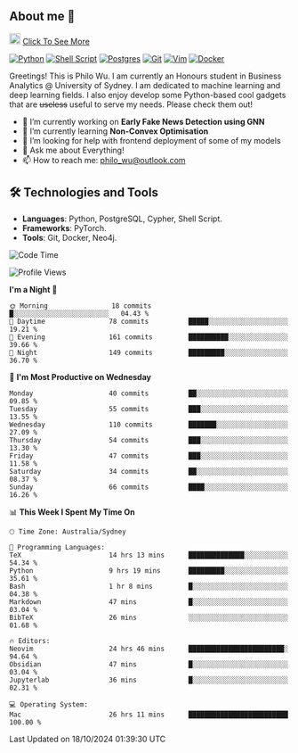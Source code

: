 ## About me 🤗

<a href="#"><img src="https://media.giphy.com/media/hvRJCLFzcasrR4ia7z/giphy.gif" width="20px" height="20px"></a> [Click To See More](https://codeboyphilo.github.io)

[![Python](https://img.shields.io/badge/python-3670A0?style=for-the-badge&logo=python&logoColor=ffdd54)](#)
[![Shell Script](https://img.shields.io/badge/shell_script-%23121011.svg?style=for-the-badge&logo=gnu-bash&logoColor=white)](#)
[![Postgres](https://img.shields.io/badge/postgres-%23316192.svg?style=for-the-badge&logo=postgresql&logoColor=white)](#)
[![Git](https://img.shields.io/badge/git-%23F05033.svg?style=for-the-badge&logo=git&logoColor=white)](#)
[![Vim](https://img.shields.io/badge/VIM-%2311AB00.svg?style=for-the-badge&logo=vim&logoColor=white)](#)
[![Docker](https://img.shields.io/badge/docker-%230db7ed.svg?style=for-the-badge&logo=docker&logoColor=white)](#)

Greetings! This is Philo Wu. I am currently an Honours student in Business Analytics \@ University of Sydney. I am dedicated to machine learning and deep learning fields. I also enjoy develop some Python-based cool gadgets that are ~~useless~~ useful to serve my needs. Please check them out!

- 🔭 I’m currently working on **Early Fake News Detection using GNN**
- 🌱 I’m currently learning **Non-Convex Optimisation**
- 🤔 I’m looking for help with frontend deployment of some of my models
- 💬 Ask me about Everything!
- 📫 How to reach me: philo_wu@outlook.com

## 🛠 Technologies and Tools
- **Languages**: Python, PostgreSQL, Cypher, Shell Script.
- **Frameworks**: PyTorch.
- **Tools**: Git, Docker, Neo4j.

<!--START_SECTION:waka-->
![Code Time](http://img.shields.io/badge/Code%20Time-550%20hrs%2058%20mins-blue)

![Profile Views](http://img.shields.io/badge/Profile%20Views-0-blue)

**I'm a Night 🦉** 

```text
🌞 Morning                18 commits          █░░░░░░░░░░░░░░░░░░░░░░░░   04.43 % 
🌆 Daytime                78 commits          █████░░░░░░░░░░░░░░░░░░░░   19.21 % 
🌃 Evening                161 commits         ██████████░░░░░░░░░░░░░░░   39.66 % 
🌙 Night                  149 commits         █████████░░░░░░░░░░░░░░░░   36.70 % 
```
📅 **I'm Most Productive on Wednesday** 

```text
Monday                   40 commits          ██░░░░░░░░░░░░░░░░░░░░░░░   09.85 % 
Tuesday                  55 commits          ███░░░░░░░░░░░░░░░░░░░░░░   13.55 % 
Wednesday                110 commits         ███████░░░░░░░░░░░░░░░░░░   27.09 % 
Thursday                 54 commits          ███░░░░░░░░░░░░░░░░░░░░░░   13.30 % 
Friday                   47 commits          ███░░░░░░░░░░░░░░░░░░░░░░   11.58 % 
Saturday                 34 commits          ██░░░░░░░░░░░░░░░░░░░░░░░   08.37 % 
Sunday                   66 commits          ████░░░░░░░░░░░░░░░░░░░░░   16.26 % 
```


📊 **This Week I Spent My Time On** 

```text
🕑︎ Time Zone: Australia/Sydney

💬 Programming Languages: 
TeX                      14 hrs 13 mins      ██████████████░░░░░░░░░░░   54.34 % 
Python                   9 hrs 19 mins       █████████░░░░░░░░░░░░░░░░   35.61 % 
Bash                     1 hr 8 mins         █░░░░░░░░░░░░░░░░░░░░░░░░   04.38 % 
Markdown                 47 mins             █░░░░░░░░░░░░░░░░░░░░░░░░   03.04 % 
BibTeX                   26 mins             ░░░░░░░░░░░░░░░░░░░░░░░░░   01.68 % 

🔥 Editors: 
Neovim                   24 hrs 46 mins      ████████████████████████░   94.64 % 
Obsidian                 47 mins             █░░░░░░░░░░░░░░░░░░░░░░░░   03.04 % 
Jupyterlab               36 mins             █░░░░░░░░░░░░░░░░░░░░░░░░   02.31 % 

💻 Operating System: 
Mac                      26 hrs 11 mins      █████████████████████████   100.00 % 
```


 Last Updated on 18/10/2024 01:39:30 UTC
<!--END_SECTION:waka-->
